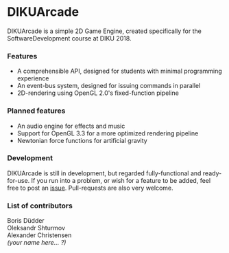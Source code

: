 # DIKUArcade

DIKUArcade is a simple 2D Game Engine, created specifically for the SoftwareDevelopment course at DIKU 2018.

### Features

* A comprehensible API, designed for students with minimal programming experience
* An event-bus system, designed for issuing commands in parallel
* 2D-rendering using OpenGL 2.0's fixed-function pipeline

### Planned features

* An audio engine for effects and music
* Support for OpenGL 3.3 for a more optimized rendering pipeline
* Newtonian force functions for artificial gravity

### Development

DIKUArcade is still in development, but regarded fully-functional and ready-for-use.
If you run into a problem, or wish for a feature to be added, feel free to post an
[issue](https://github.com/diku-dk/DIKUArcade/issues).
Pull-requests are also very welcome.

### List of contributors

Boris Düdder<br>
Oleksandr Shturmov<br>
Alexander Christensen<br>
_(your name here... ?)_
